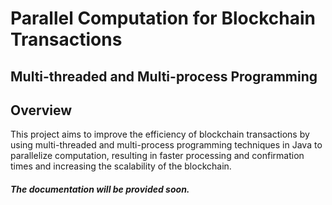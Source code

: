 # Parallel Computation for Blockchain Transactions

## Multi-threaded and Multi-process Programming

## Overview
This project aims to improve the efficiency of blockchain transactions by using multi-threaded and multi-process programming techniques in Java to parallelize computation, resulting in faster processing and confirmation times and increasing the scalability of the blockchain.

##### The documentation will be provided soon.
